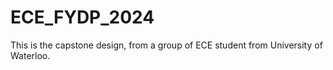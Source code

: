 # ECE_FYDP_2024
This is the capstone design, from a group of ECE student from University of Waterloo.
